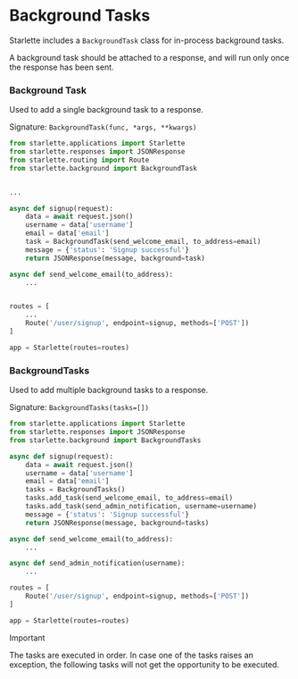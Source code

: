 
# Background Tasks


Starlette includes a `BackgroundTask` class for in-process background tasks.


A background task should be attached to a response, and will run only once
the response has been sent.


### Background Task


Used to add a single background task to a response.


Signature: `BackgroundTask(func, *args, **kwargs)`



```python
from starlette.applications import Starlette
from starlette.responses import JSONResponse
from starlette.routing import Route
from starlette.background import BackgroundTask


...

async def signup(request):
    data = await request.json()
    username = data['username']
    email = data['email']
    task = BackgroundTask(send_welcome_email, to_address=email)
    message = {'status': 'Signup successful'}
    return JSONResponse(message, background=task)

async def send_welcome_email(to_address):
    ...


routes = [
    ...
    Route('/user/signup', endpoint=signup, methods=['POST'])
]

app = Starlette(routes=routes)

```

### BackgroundTasks


Used to add multiple background tasks to a response.


Signature: `BackgroundTasks(tasks=[])`



```python
from starlette.applications import Starlette
from starlette.responses import JSONResponse
from starlette.background import BackgroundTasks

async def signup(request):
    data = await request.json()
    username = data['username']
    email = data['email']
    tasks = BackgroundTasks()
    tasks.add_task(send_welcome_email, to_address=email)
    tasks.add_task(send_admin_notification, username=username)
    message = {'status': 'Signup successful'}
    return JSONResponse(message, background=tasks)

async def send_welcome_email(to_address):
    ...

async def send_admin_notification(username):
    ...

routes = [
    Route('/user/signup', endpoint=signup, methods=['POST'])
]

app = Starlette(routes=routes)

```


Important


The tasks are executed in order. In case one of the tasks raises
an exception, the following tasks will not get the opportunity to be executed.




